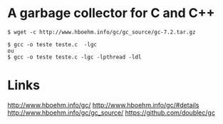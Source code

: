 # A garbage collector for C and C++

    $ wget -c http://www.hboehm.info/gc/gc_source/gc-7.2.tar.gz

    $ gcc -o teste teste.c  -lgc
    ou
    $ gcc -o teste teste.c -lgc -lpthread -ldl

# Links
http://www.hboehm.info/gc/
http://www.hboehm.info/gc/#details
http://www.hboehm.info/gc/gc_source/
https://github.com/doublec/gc